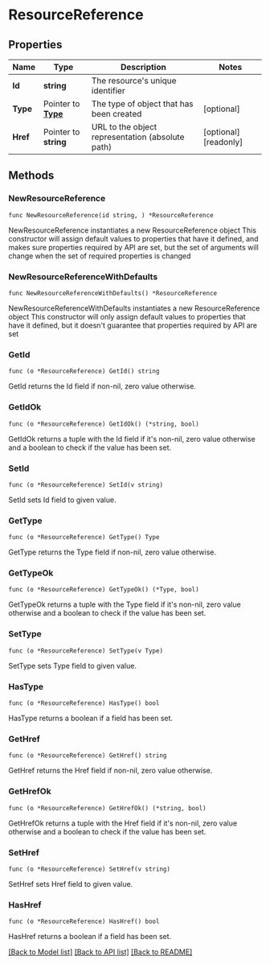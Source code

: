 # ResourceReference

## Properties

Name | Type | Description | Notes
------------ | ------------- | ------------- | -------------
**Id** | **string** | The resource&#39;s unique identifier | 
**Type** | Pointer to [**Type**](Type.md) | The type of object that has been created | [optional] 
**Href** | Pointer to **string** | URL to the object representation (absolute path) | [optional] [readonly] 

## Methods

### NewResourceReference

`func NewResourceReference(id string, ) *ResourceReference`

NewResourceReference instantiates a new ResourceReference object
This constructor will assign default values to properties that have it defined,
and makes sure properties required by API are set, but the set of arguments
will change when the set of required properties is changed

### NewResourceReferenceWithDefaults

`func NewResourceReferenceWithDefaults() *ResourceReference`

NewResourceReferenceWithDefaults instantiates a new ResourceReference object
This constructor will only assign default values to properties that have it defined,
but it doesn't guarantee that properties required by API are set

### GetId

`func (o *ResourceReference) GetId() string`

GetId returns the Id field if non-nil, zero value otherwise.

### GetIdOk

`func (o *ResourceReference) GetIdOk() (*string, bool)`

GetIdOk returns a tuple with the Id field if it's non-nil, zero value otherwise
and a boolean to check if the value has been set.

### SetId

`func (o *ResourceReference) SetId(v string)`

SetId sets Id field to given value.


### GetType

`func (o *ResourceReference) GetType() Type`

GetType returns the Type field if non-nil, zero value otherwise.

### GetTypeOk

`func (o *ResourceReference) GetTypeOk() (*Type, bool)`

GetTypeOk returns a tuple with the Type field if it's non-nil, zero value otherwise
and a boolean to check if the value has been set.

### SetType

`func (o *ResourceReference) SetType(v Type)`

SetType sets Type field to given value.

### HasType

`func (o *ResourceReference) HasType() bool`

HasType returns a boolean if a field has been set.

### GetHref

`func (o *ResourceReference) GetHref() string`

GetHref returns the Href field if non-nil, zero value otherwise.

### GetHrefOk

`func (o *ResourceReference) GetHrefOk() (*string, bool)`

GetHrefOk returns a tuple with the Href field if it's non-nil, zero value otherwise
and a boolean to check if the value has been set.

### SetHref

`func (o *ResourceReference) SetHref(v string)`

SetHref sets Href field to given value.

### HasHref

`func (o *ResourceReference) HasHref() bool`

HasHref returns a boolean if a field has been set.


[[Back to Model list]](../README.md#documentation-for-models) [[Back to API list]](../README.md#documentation-for-api-endpoints) [[Back to README]](../README.md)


